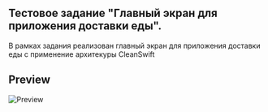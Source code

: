 ## Тестовое задание "Главный экран для приложения доставки еды".
В рамках задания реализован главный экран для приложения доставки еды с применение архитекуры CleanSwift

## Preview
![Preview](https://github.com/discoclash/FoodApp/blob/main/Preview.gif)
